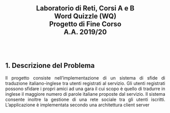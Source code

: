 <h2 align="center">
  Laboratorio di Reti, Corsi A e B </br>
  Word Quizzle (WQ) </br>
  Progetto di Fine Corso </br>
  A.A. 2019/20
</h2></br></br>

<h2>1. Descrizione del Problema</h2>
<p align="justify">
  Il progetto consiste nell’implementazione di un sistema di sfide di traduzione  italiano-inglese tra
  utenti registrati al servizio. Gli utenti registrati possono sfidare i propri   amici ad una gara il cui
  scopo è quello di tradurre in inglese il maggiore numero di parole italiane   proposte dal servizio.
  Il sistema consente inoltre la gestione di una rete sociale tra gli utenti  iscritti. L’applicazione è
  implementata secondo una architettura client server 
</p>